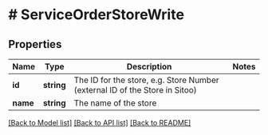 # # ServiceOrderStoreWrite

## Properties

Name | Type | Description | Notes
------------ | ------------- | ------------- | -------------
**id** | **string** | The ID for the store, e.g. Store Number (external ID of the Store in Sitoo) |
**name** | **string** | The name of the store |

[[Back to Model list]](../../README.md#models) [[Back to API list]](../../README.md#endpoints) [[Back to README]](../../README.md)
